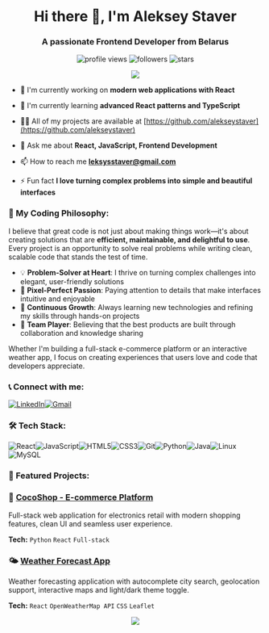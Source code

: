 <h1 align="center">Hi there 👋, I'm Aleksey Staver</h1>
<h3 align="center">A passionate Frontend Developer from Belarus</h3>

<p align="center">
  <img src="https://komarev.com/ghpvc/?username=alekseystaver&label=👀%20Profile%20Views&color=blueviolet&style=for-the-badge" alt="profile views" />
  <img src="https://img.shields.io/github/followers/alekseystaver?label=Followers&style=for-the-badge&color=success" alt="followers" />
  <img src="https://img.shields.io/github/stars/alekseystaver?label=Profile%20Stars&style=for-the-badge&color=yellow" alt="stars" />
</p>

<p align="center">
  <img src="https://capsule-render.vercel.app/api?type=waving&color=gradient&height=120&section=header&text=Welcome!&fontSize=60&animation=fadeIn" />
</p>

- 🔭 I'm currently working on **modern web applications with React**

- 🌱 I'm currently learning **advanced React patterns and TypeScript**

- 👨‍💻 All of my projects are available at [https://github.com/alekseystaver](https://github.com/alekseystaver)

- 💬 Ask me about **React, JavaScript, Frontend Development**

- 📫 How to reach me **leksysstaver@gmail.com**

- ⚡ Fun fact **I love turning complex problems into simple and beautiful interfaces**

<h3 align="left">🚀 My Coding Philosophy:</h3>

I believe that great code is not just about making things work—it's about creating solutions that are **efficient, maintainable, and delightful to use**. Every project is an opportunity to solve real problems while writing clean, scalable code that stands the test of time.

- 💡 **Problem-Solver at Heart**: I thrive on turning complex challenges into elegant, user-friendly solutions
- 🎨 **Pixel-Perfect Passion**: Paying attention to details that make interfaces intuitive and enjoyable
- 🔄 **Continuous Growth**: Always learning new technologies and refining my skills through hands-on projects
- 🤝 **Team Player**: Believing that the best products are built through collaboration and knowledge sharing

Whether I'm building a full-stack e-commerce platform or an interactive weather app, I focus on creating experiences that users love and code that developers appreciate.

<h3 align="left">📞 Connect with me:</h3>
<p align="left">
<a href="https://www.linkedin.com/in/aleksey-staver-96980b330/" target="_blank"><img src="https://img.shields.io/badge/LinkedIn-0077B5?style=for-the-badge&logo=linkedin&logoColor=white" alt="LinkedIn"/></a><a href="mailto:leksysstaver@gmail.com" target="_blank"><img src="https://img.shields.io/badge/Gmail-D14836?style=for-the-badge&logo=gmail&logoColor=white" alt="Gmail"/></a>
</p>

<h3 align="left">🛠️ Tech Stack:</h3>
<p align="left">
<img src="https://img.shields.io/badge/React-20232A?style=for-the-badge&logo=react&logoColor=61DAFB" alt="React"/><img src="https://img.shields.io/badge/JavaScript-F7DF1E?style=for-the-badge&logo=javascript&logoColor=black" alt="JavaScript"/><img src="https://img.shields.io/badge/HTML5-E34F26?style=for-the-badge&logo=html5&logoColor=white" alt="HTML5"/><img src="https://img.shields.io/badge/CSS3-1572B6?style=for-the-badge&logo=css3&logoColor=white" alt="CSS3"/><img src="https://img.shields.io/badge/Git-F05032?style=for-the-badge&logo=git&logoColor=white" alt="Git"/><img src="https://img.shields.io/badge/Python-3776AB?style=for-the-badge&logo=python&logoColor=white" alt="Python"/><img src="https://img.shields.io/badge/Java-ED8B00?style=for-the-badge&logo=openjdk&logoColor=white" alt="Java"/><img src="https://img.shields.io/badge/Linux-FCC624?style=for-the-badge&logo=linux&logoColor=black" alt="Linux"/><img src="https://img.shields.io/badge/MySQL-4479A1?style=for-the-badge&logo=mysql&logoColor=white" alt="MySQL"/>
</p>

<h3 align="left">🚀 Featured Projects:</h3>

### 🛒 [CocoShop - E-commerce Platform](https://github.com/alekseystaver/CocoShop)
Full-stack web application for electronics retail with modern shopping features, clean UI and seamless user experience.

**Tech:** `Python` `React` `Full-stack`

### 🌤️ [Weather Forecast App](https://github.com/alekseystaver/Weather-Forecast)
Weather forecasting application with autocomplete city search, geolocation support, interactive maps and light/dark theme toggle.

**Tech:** `React` `OpenWeatherMap API` `CSS` `Leaflet`

<p align="center">
  <img src="https://capsule-render.vercel.app/api?type=waving&color=gradient&height=120&section=footer&animation=fadeIn" />
</p>

